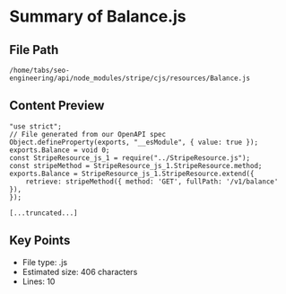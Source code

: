 # Summary of Balance.js
  
## File Path
`/home/tabs/seo-engineering/api/node_modules/stripe/cjs/resources/Balance.js`

## Content Preview
```
"use strict";
// File generated from our OpenAPI spec
Object.defineProperty(exports, "__esModule", { value: true });
exports.Balance = void 0;
const StripeResource_js_1 = require("../StripeResource.js");
const stripeMethod = StripeResource_js_1.StripeResource.method;
exports.Balance = StripeResource_js_1.StripeResource.extend({
    retrieve: stripeMethod({ method: 'GET', fullPath: '/v1/balance' }),
});

[...truncated...]
```

## Key Points
- File type: .js
- Estimated size: 406 characters
- Lines: 10
